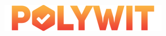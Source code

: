 <p align="center">
  <img src="https://raw.githubusercontent.com/polywit/polywit/main/images/readme-header.png" alt="Polywit Logo"/>
</p>
